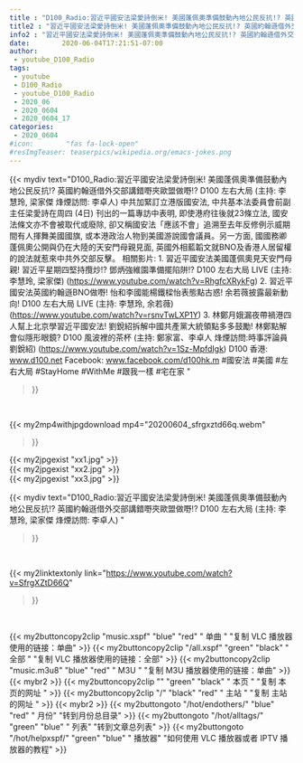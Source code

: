 ```yaml
---
title : "D100_Radio:習近平國安法梁愛詩倒米! 美國蓬佩奧準備鼓動內地公民反抗!? 英國約翰遜借外交部講錯嘢夾歐盟做嘢!?  D100 左右大局 (主持: 李慧玲, 梁家傑 烽煙訪問: 李卓人) "
title2 : "習近平國安法梁愛詩倒米! 美國蓬佩奧準備鼓動內地公民反抗!? 英國約翰遜借外交部講錯嘢夾歐盟做嘢!?  D100 左右大局 (主持: 李慧玲, 梁家傑 烽煙訪問: 李卓人) "
info2 : "習近平國安法梁愛詩倒米! 美國蓬佩奧準備鼓動內地公民反抗!? 英國約翰遜借外交部講錯嘢夾歐盟做嘢!?  D100 左右大局 (主持: 李慧玲, 梁家傑 烽煙訪問: 李卓人)   中共加緊訂立港版國安法, 中共基本法委員會前副主任梁愛詩在周四 (4日) 刊出的一篇專訪中表明, 即使港府往後就23條立法, 國安法條文亦不會被取代或廢除, 卻又稱國安法「應該不會」追溯至去年反修例示威期間有人揮舞美國國旗, 或本港政治人物到美國游說國會議員。另一方面, 國國務卿蓬佩奧公開與仍在大陸的天安門母親見面, 英國外相藍韜文就BNO及香港人居留權的說法就惹來中共外交部反擊。  相關影片: 1. 習近平國安法美國蓬佩奧見天安門母親! 習近平星期四堅持攬炒!? 鄧炳強維園準備擺陷阱!? D100 左右大局 LIVE (主持: 李慧玲, 梁家傑) (https://www.youtube.com/watch?v=RhgfcXRykFg) 2. 習近平國安法英國約翰遜BNO做嘢! 怡和李國能楊鐵樑怡表態點古惑! 余若薇披露最新動向! D100 左右大局 LIVE (主持: 李慧玲, 余若薇) (https://www.youtube.com/watch?v=rsnvTwLXP1Y) 3. 林鄭月娥漏夜帶禍港四人幫上北京學習近平國安法! 劉銳紹拆解中國共產黨大統領點多多鼓勵! 林鄭點解會似隱形眼鏡? D100 風波裡的茶杯 (主持: 鄭家富、李卓人 烽煙訪問:時事評論員劉銳紹) (https://www.youtube.com/watch?v=1Sz-MpfdIgk)  D100 香港: www.d100.net Facebook: www.facebook.com/d100hk.m  #國安法 #美國 #左右大局 #StayHome #WithMe #跟我一樣 #宅在家 "
date:        2020-06-04T17:21:51-07:00
author:
 - youtube_D100_Radio
tags:
 - youtube
 - D100_Radio
 - youtube_D100_Radio
 - 2020_06
 - 2020_0604
 - 2020_0604_17
categories:
 - 2020_0604
#icon:        "fas fa-lock-open"
#resImgTeaser: teaserpics/wikipedia.org/emacs-jokes.png
---
```


{{< mydiv text="D100_Radio:習近平國安法梁愛詩倒米! 美國蓬佩奧準備鼓動內地公民反抗!? 英國約翰遜借外交部講錯嘢夾歐盟做嘢!?  D100 左右大局 (主持: 李慧玲, 梁家傑 烽煙訪問: 李卓人)   中共加緊訂立港版國安法, 中共基本法委員會前副主任梁愛詩在周四 (4日) 刊出的一篇專訪中表明, 即使港府往後就23條立法, 國安法條文亦不會被取代或廢除, 卻又稱國安法「應該不會」追溯至去年反修例示威期間有人揮舞美國國旗, 或本港政治人物到美國游說國會議員。另一方面, 國國務卿蓬佩奧公開與仍在大陸的天安門母親見面, 英國外相藍韜文就BNO及香港人居留權的說法就惹來中共外交部反擊。  相關影片: 1. 習近平國安法美國蓬佩奧見天安門母親! 習近平星期四堅持攬炒!? 鄧炳強維園準備擺陷阱!? D100 左右大局 LIVE (主持: 李慧玲, 梁家傑) (https://www.youtube.com/watch?v=RhgfcXRykFg) 2. 習近平國安法英國約翰遜BNO做嘢! 怡和李國能楊鐵樑怡表態點古惑! 余若薇披露最新動向! D100 左右大局 LIVE (主持: 李慧玲, 余若薇) (https://www.youtube.com/watch?v=rsnvTwLXP1Y) 3. 林鄭月娥漏夜帶禍港四人幫上北京學習近平國安法! 劉銳紹拆解中國共產黨大統領點多多鼓勵! 林鄭點解會似隱形眼鏡? D100 風波裡的茶杯 (主持: 鄭家富、李卓人 烽煙訪問:時事評論員劉銳紹) (https://www.youtube.com/watch?v=1Sz-MpfdIgk)  D100 香港: www.d100.net Facebook: www.facebook.com/d100hk.m  #國安法 #美國 #左右大局 #StayHome #WithMe #跟我一樣 #宅在家 "
>}}
<br>


{{< my2mp4withjpgdownload mp4="20200604_sfrgxztd66q.webm"
>}}

{{< my2jpgexist "xx1.jpg" >}}<br>
{{< my2jpgexist "xx2.jpg" >}}<br>
{{< my2jpgexist "xx3.jpg" >}}<br>



{{< mydiv text="D100_Radio:習近平國安法梁愛詩倒米! 美國蓬佩奧準備鼓動內地公民反抗!? 英國約翰遜借外交部講錯嘢夾歐盟做嘢!?  D100 左右大局 (主持: 李慧玲, 梁家傑 烽煙訪問: 李卓人) "
>}}
<br>

{{< my2linktextonly link="https://www.youtube.com/watch?v=SfrgXZtD66Q"
>}}


<br>

{{< my2buttoncopy2clip "music.xspf"        "blue"   "red"    " 单曲 "  "复制 VLC 播放器使用的链接：单曲" >}} {{< my2buttoncopy2clip "/all.xspf"         "green"  "black"  " 全部 "  "复制 VLC 播放器使用的链接：全部" >}} {{< my2buttoncopy2clip "music.m3u8"        "blue"   "red"    " M3U  "    "复制 M3U 播放器使用的链接：单曲" >}} {{< mybr2 >}} {{< my2buttoncopy2clip ""                  "green"  "black"  " 本页 "    "复制 本页的网址 " >}} {{< my2buttoncopy2clip "/"                 "black"  "red"    " 主站 "    "复制 主站的网址 " >}} {{< mybr2 >}} {{< my2buttongoto      "/hot/endothers/"   "blue"   "red"    " 月份"   "转到月份总目录" >}} {{< my2buttongoto      "/hot/alltags/"     "green"  "blue"   " 列表"   "转到文章总列表" >}} {{< my2buttongoto      "/hot/helpxspf/"    "green"  "blue"   " 播放器" "如何使用 VLC 播放器或者 IPTV 播放器的教程" >}} 
